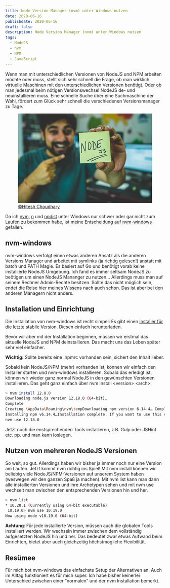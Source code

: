 ```yaml
---
title: Node Version Manager (nvm) unter Windows nutzen
date: 2020-06-16
publishdate: 2020-06-16
draft: false
description: Node Version Manager (nvm) unter Windows nutzen
tags:
  - NodeJS
  - nvm
  - NPM
  - JavaScript
---
```


Wenn man mit unterschiedlichen Versionen von NodeJS und NPM arbeiten möchte oder muss, stellt sich sehr schnell die Frage, ob man wirklich virtuelle Maschinen mit den unterschiedlichen Versionen benötigt. Oder ob man jedesmal beim nötigen Versionswechsel NodeJS de- und neuinstallieren muss. Eine schnelle Suche über eine Suchmaschine der Wahl, fördert zum Glück sehr schnell die verschiedenen Versionsmanager zu Tage.
<!-- more -->
<figure>
  <img src="/src/img/nodejs_postit.jpeg" alt="Person holding a PostIt with NodeJS written on" title="Person holding a PostIt with NodeJS written on">
  <figcaption><a href="https://instagram.com/hiteshchoudharyofficial">©Hitesh Choudhary</a></figcaption>
</figure>

Da ich <a href="https://github.com/nvm-sh/nvm" target="_blank">nvm</a>, <a href="https://github.com/tj/n" target="_blank">n</a> und <a href="https://github.com/marcelklehr/nodist" target="_blank">nodist</a> unter Windows nur schwer oder gar nicht zum Laufen zu bekommen habe, ist meine Entscheidung <a href="https://github.com/coreybutler/nvm-windows" target="_blank">auf nvm-windows</a> gefallen.

## nvm-windows
nvm-windows verfolgt einen etwas anderen Ansatz als die anderen Versions Manager und arbeitet mit symlinks (ja richtig gelesen!) anstatt mit batch und PATH Magie. Es basiert auf Go und benötigt vorab keine installierte NodeJS Umgebung. Ich fand es immer seltsam NodeJS zu beötigen um einen NodeJS Mananger zu nutzen…
Allerdings muss man auf seinem Rechner Admin-Rechte besitzen. Sollte das nicht möglich sein, endet die Reise hier meines Wissens nach auch schon. Das ist aber bei den anderen Managern nicht anders.

## Installation und Einrichtung
Die Installation von nvm-windows ist recht simpel: Es gibt einen <a href="https://github.com/coreybutler/nvm-windows/releases"  target="_blank">Installer für die letzte stabile Version</a>. Diesen einfach herunterladen.

Bevor wir aber mit der Installation beginnen, müssen wir erstmal das aktuelle NodeJS und NPM deinstallieren. Das macht uns das Leben später sehr viel einfacher.

<strong>Wichtig:</strong> Sollte bereits eine .npmrc vorhanden sein, sichert den Inhalt lieber.

Sobald kein NodeJS/NPM (mehr) vorhanden ist, können wir einfach den Installer starten und nvm-windows installieren. Sobald das erledigt ist, können wir wieder ganz normal NodeJS in den gewünschten Versionen installieren.
Das geht ganz einfach über nvm install &lt;version&gt; &lt;arch&gt;:

~~~bash
> nvm install 12.8.0
Downloading node.js version 12.18.0 (64-bit)…
Complete
Creating \AppData\Roaming\nvm\tempDownloading npm version 6.14.4… Complete
Installing npm v6.14.4…Installation complete. If you want to use this version, type
nvm use 12.18.0
~~~

Jetzt noch die enstsprechenden Tools installieren, z.B. Gulp oder JSHint etc. pp. und man kann loslegen.

## Nutzen von mehreren NodeJS Versionen

So weit, so gut. Allerdings haben wir bisher ja immer noch nur eine Version am Laufen. Jetzt kommt nvm richtig ins Spiel! Mit nvm install können wir beliebig viele NodeJS/NPM-Versionen auf unserem System haben (weswegen wir den ganzen Spaß ja machen).
Mit nvm list kann man dann alle installierten Versionen und ihre Archetypen sehen und mit nvm use wechselt man zwischen den entsprechenden Versionen hin und her.

~~~bash
> nvm list
* 10.20.1 (Currently using 64-bit executable)
 10.19.0> nvm use 10.19.0
Now using node v10.19.0 (64-bit)
~~~

<strong>Achtung</strong>: Für jede installierte Version, müssen auch die globalen Tools installiert werden. Wir wechseln immer zwischen dem vollständig aufgesetzten NodeJS hin und her. Das bedeutet zwar etwas Aufwand beim Einrichten, bietet aber auch gleichzeitig höchstmögliche Flexibilität.

## Resümee

Für mich bot nvm-windows das einfachste Setup der Alternativen an. Auch im Alltag funktioniert es für mich super. Ich habe bisher keinerlei Unterschied zwischen einer “normalen” und der nvm Installation bemerkt.
